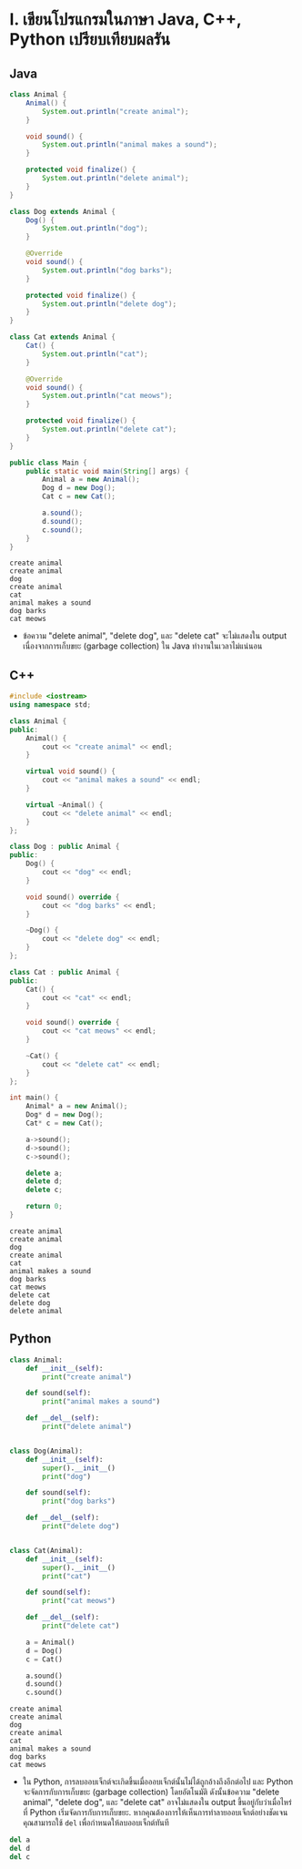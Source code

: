 # I. เขียนโปรแกรมในภาษา Java, C++, Python เปรียบเทียบผลรัน



## Java

```java
class Animal {
    Animal() {
        System.out.println("create animal");
    }

    void sound() {
        System.out.println("animal makes a sound");
    }

    protected void finalize() {
        System.out.println("delete animal");
    }
}

class Dog extends Animal {
    Dog() {
        System.out.println("dog");
    }

    @Override
    void sound() {
        System.out.println("dog barks");
    }

    protected void finalize() {
        System.out.println("delete dog");
    }
}

class Cat extends Animal {
    Cat() {
        System.out.println("cat");
    }

    @Override
    void sound() {
        System.out.println("cat meows");
    }

    protected void finalize() {
        System.out.println("delete cat");
    }
}

public class Main {
    public static void main(String[] args) {
        Animal a = new Animal();
        Dog d = new Dog();
        Cat c = new Cat();

        a.sound();
        d.sound();
        c.sound();
    }
}

```

```
create animal
create animal
dog
create animal
cat
animal makes a sound
dog barks
cat meows
```

* ข้อความ "delete animal", "delete dog", และ "delete cat" จะไม่แสดงใน output เนื่องจากการเก็บขยะ (garbage collection) ใน Java ทำงานในเวลาไม่แน่นอน

## C++

```cpp
#include <iostream>
using namespace std;

class Animal {
public:
    Animal() {
        cout << "create animal" << endl;
    }

    virtual void sound() {
        cout << "animal makes a sound" << endl;
    }

    virtual ~Animal() {
        cout << "delete animal" << endl;
    }
};

class Dog : public Animal {
public:
    Dog() {
        cout << "dog" << endl;
    }

    void sound() override {
        cout << "dog barks" << endl;
    }

    ~Dog() {
        cout << "delete dog" << endl;
    }
};

class Cat : public Animal {
public:
    Cat() {
        cout << "cat" << endl;
    }

    void sound() override {
        cout << "cat meows" << endl;
    }

    ~Cat() {
        cout << "delete cat" << endl;
    }
};

int main() {
    Animal* a = new Animal();
    Dog* d = new Dog();
    Cat* c = new Cat();

    a->sound();
    d->sound();
    c->sound();

    delete a;
    delete d;
    delete c;

    return 0;
}

```

```
create animal
create animal
dog
create animal
cat
animal makes a sound
dog barks
cat meows
delete cat
delete dog
delete animal
```



## Python

```python
class Animal:
    def __init__(self):
        print("create animal")

    def sound(self):
        print("animal makes a sound")

    def __del__(self):
        print("delete animal")


class Dog(Animal):
    def __init__(self):
        super().__init__()
        print("dog")

    def sound(self):
        print("dog barks")

    def __del__(self):
        print("delete dog")


class Cat(Animal):
    def __init__(self):
        super().__init__()
        print("cat")

    def sound(self):
        print("cat meows")

    def __del__(self):
        print("delete cat")

    a = Animal()
    d = Dog()
    c = Cat()

    a.sound()
    d.sound()
    c.sound()

```

```
create animal
create animal
dog
create animal
cat
animal makes a sound
dog barks
cat meows
```

* ใน Python, การลบออบเจ็กต์จะเกิดขึ้นเมื่อออบเจ็กต์นั้นไม่ได้ถูกอ้างถึงอีกต่อไป และ Python จะจัดการกับการเก็บขยะ (garbage collection) โดยอัตโนมัติ ดังนั้นข้อความ "delete animal", "delete dog", และ "delete cat" อาจไม่แสดงใน output ขึ้นอยู่กับว่าเมื่อไหร่ที่ Python เริ่มจัดการกับการเก็บขยะ. หากคุณต้องการให้เห็นการทำลายออบเจ็กต์อย่างชัดเจน คุณสามารถใช้ `del` เพื่อกำหนดให้ลบออบเจ็กต์ทันที

```python
del a
del d
del c
```
